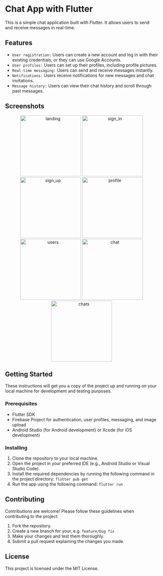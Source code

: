 # Chat App with Flutter

This is a simple chat application built with Flutter. It allows users to send and receive messages in real-time.

## Features

- `User registration:` Users can create a new account and log in with their existing credentials, or they can use Google Accounts.
- `User profiles:` Users can set up their profiles, including profile pictures.
- `Real-time messaging:` Users can send and receive messages instantly.
- `Notifications:` Users receive notifications for new messages and chat invitations.
- `Message history:` Users can view their chat history and scroll through past messages.

## Screenshots

<div align="center">
  <img width="200" alt="landing" src="https://github.com/mrthnby/chat_app/assets/72457200/c86d9be7-4ec5-47e4-b462-f6cfb251923e.png">
  <img width="200" alt="sign_in" src="https://github.com/mrthnby/chat_app/assets/72457200/dc54702f-60e0-459d-8dc7-4857cfb732bd">
  <img width="200" alt="sign_up" src="https://github.com/mrthnby/chat_app/assets/72457200/75d80095-1423-498f-b1b9-1d2506456940.png">
  <img width="200" alt="profile" src="https://github.com/mrthnby/chat_app/assets/72457200/d174cab4-8aeb-4fa5-b23d-2ae04777aa3f.png">
  <img width="200" alt="users" src="https://github.com/mrthnby/chat_app/assets/72457200/dbd1781f-3b26-4a13-b7bf-6c5f1d2a9711">
  <img width="200" alt="chat" src="https://github.com/mrthnby/chat_app/assets/72457200/df9d7ed6-723f-4884-bf0d-899f172a0123.png">
  <img width="200" alt="chats" src="https://github.com/mrthnby/chat_app/assets/72457200/db57b975-20a6-437f-b974-d984baabe08b.png">
</div>

## Getting Started

These instructions will get you a copy of the project up and running on your local machine for development and testing purposes.

### Prerequisites

- Flutter SDK
- Firebase Project for authentication, user profiles, messaging, and image upload 
- Android Studio (for Android development) or Xcode (for iOS development)

### Installing

1. Clone the repository to your local machine.
2. Open the project in your preferred IDE (e.g., Android Studio or Visual Studio Code).
3. Install the required dependencies by running the following command in the project directory: `flutter pub get`
4. Run the app using the following command: `flutter run`


## Contributing

Contributions are welcome! Please follow these guidelines when contributing to the project:

1. Fork the repository.
2. Create a new branch for your, e.g. `feature/bug fix`
3. Make your changes and test them thoroughly.
4. Submit a pull request explaining the changes you made.

## License

This project is licensed under the MIT License.


